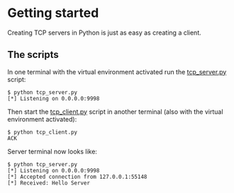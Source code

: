 # Getting started

Creating TCP servers in Python is just as easy as creating a client.

## The scripts

In one terminal with the virtual environment activated run the [tcp_server.py](tcp_server.py) script:

    $ python tcp_server.py    
    [*] Listening on 0.0.0.0:9998

Then start the [tcp_client.py](tcp_client.py) script in another terminal (also with the virtual environment activated):

    $ python tcp_client.py
    ACK

Server terminal now looks like:

    $ python tcp_server.py    
    [*] Listening on 0.0.0.0:9998
    [*] Accepted connection from 127.0.0.1:55148
    [*] Received: Hello Server
